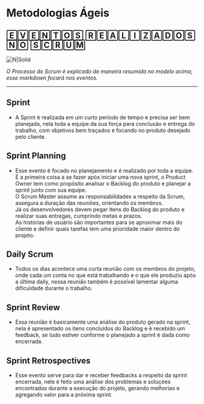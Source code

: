 # Metodologias Ágeis
## 🄴🅅🄴🄽🅃🄾🅂 🅁🄴🄰🄻🄸🅉🄰🄳🄾🅂 🄽🄾 🅂🄲🅁🅄🄼

![N|Solid](https://blog.zeev.it/wp-content/uploads/2022/01/scrum-1024x536.jpg.webp)

*O Processo do Scrum é explicado de maneira resumida no modelo acima, esse markdown focará nos eventos.*
___

## Sprint

- A Sprint é realizada em um curto período de tempo e precisa ser bem planejada, nela toda a equipe da sua força para conclusão e entrega do trabalho, com objetivos bem traçados e focando no produto desejado pelo cliente.

## Sprint Planning

- Esse evento é focado no planejamento e é realizado por toda a equipe. É a primeira coisa a se fazer após iniciar uma nova sprint, o   Product Owner tem como propósito analisar o Backlog do produto e planejar a sprint junto com sua equipe.  
O Scrum Master assume as responsabilidades a respeito da Scrum, assegura a duração das reuniões, orientando os membros.  
Já os desenvolvedores devem pegar itens do Backlog do produto e realizar suas entregas, cumprindo metas e prazos.   
As histórias de usuário são importantes para se aproximar mais do cliente e definir quais tarefas tem uma prioridade maior dentro do projeto.

## Daily Scrum

- Todos os dias acontece uma curta reunião com os membros do projeto, onde cada um conta no que está trabalhando e o que ele produziu após a última daily, nessa reunião também é possível lamentar alguma dificuldade durante o trabalho.

## Sprint Review

- Essa reunião é basicamente uma análise do produto gerado na sprint, nela é apresentado os itens concluídos do Backlog e é recebido um feedback, se tudo estiver conforme o planejado a sprint é dada como encerrada. 

## Sprint Retrospectives

- Esse evento serve para dar e receber feedbacks a respeito da sprint encerrada, nele é feito uma análise dos problemas e soluções encontrados durante a execução do projeto, gerando melhorias e agregando valor para a próxima sprint.